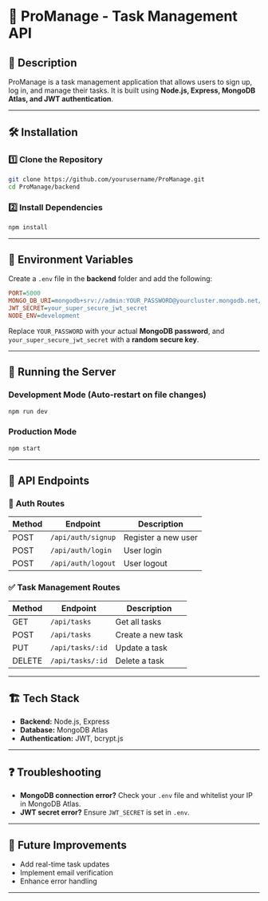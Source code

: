 # 🚀 ProManage - Task Management API

## 📌 Description
ProManage is a task management application that allows users to sign up, log in, and manage their tasks. It is built using **Node.js, Express, MongoDB Atlas, and JWT authentication**.

---

## 🛠️ Installation
### 1️⃣ **Clone the Repository**
```sh
git clone https://github.com/yourusername/ProManage.git
cd ProManage/backend
```

### 2️⃣ **Install Dependencies**
```sh
npm install
```

---

## 📌 Environment Variables
Create a `.env` file in the **backend** folder and add the following:
```ini
PORT=5000
MONGO_DB_URI=mongodb+srv://admin:YOUR_PASSWORD@yourcluster.mongodb.net/ProManageDB?retryWrites=true&w=majority&appName=Cluster0
JWT_SECRET=your_super_secure_jwt_secret
NODE_ENV=development
```
Replace `YOUR_PASSWORD` with your actual **MongoDB password**, and `your_super_secure_jwt_secret` with a **random secure key**.

---

## 🚀 Running the Server
### **Development Mode** (Auto-restart on file changes)
```sh
npm run dev
```

### **Production Mode**
```sh
npm start
```

---

## 📌 API Endpoints
### 📝 **Auth Routes**
| Method | Endpoint      | Description          |
|--------|--------------|----------------------|
| POST   | `/api/auth/signup`  | Register a new user |
| POST   | `/api/auth/login`   | User login         |
| POST   | `/api/auth/logout`  | User logout        |

### ✅ **Task Management Routes**
| Method | Endpoint         | Description         |
|--------|-----------------|---------------------|
| GET    | `/api/tasks`     | Get all tasks      |
| POST   | `/api/tasks`     | Create a new task  |
| PUT    | `/api/tasks/:id` | Update a task      |
| DELETE | `/api/tasks/:id` | Delete a task      |

---

## 🏗️ Tech Stack
- **Backend:** Node.js, Express
- **Database:** MongoDB Atlas
- **Authentication:** JWT, bcrypt.js

---

## ❓ Troubleshooting
- **MongoDB connection error?** Check your `.env` file and whitelist your IP in MongoDB Atlas.
- **JWT secret error?** Ensure `JWT_SECRET` is set in `.env`.

---

## 🎯 Future Improvements
- Add real-time task updates
- Implement email verification
- Enhance error handling

---


